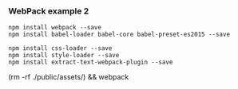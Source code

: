 ### WebPack example 2

```
npm install webpack --save
npm install babel-loader babel-core babel-preset-es2015 --save

npm install css-loader --save
npm install style-loader --save
npm install extract-text-webpack-plugin --save
```

(rm -rf ./public/assets/) && webpack
